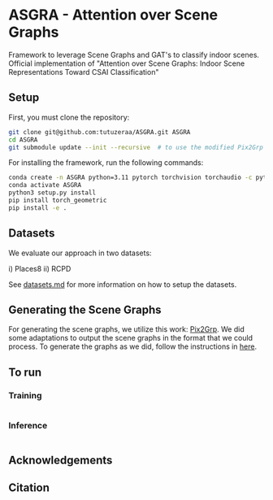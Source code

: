 # ASGRA - Attention over Scene Graphs

Framework to leverage Scene Graphs and GAT's to classify indoor scenes. Official implementation of "Attention over Scene Graphs: Indoor Scene Representations Toward CSAI Classification"


## Setup

First, you must clone the repository:

```bash
git clone git@github.com:tutuzeraa/ASGRA.git ASGRA
cd ASGRA
git submodule update --init --recursive  # to use the modified Pix2Grp
```

For installing the framework, run the following commands:

```bash
conda create -n ASGRA python=3.11 pytorch torchvision torchaudio -c pytorch -c nvidia
conda activate ASGRA 
python3 setup.py install
pip install torch_geometric
pip install -e .
```

## Datasets

We evaluate our approach in two datasets:

i) Places8
ii) RCPD

See [datasets.md](link) for more information on how to setup the datasets.

## Generating the Scene Graphs

For generating the scene graphs, we utilize this work: [Pix2Grp](https://github.com/SHTUPLUS/Pix2Grp_CVPR2024).
We did some adaptations to output the scene graphs in the format that we could process. To generate the graphs as we did, follow the instructions in [here](link).


## To run

### Training

```bash

```

### Inference

```bash

```


## Acknowledgements


## Citation

